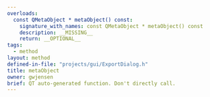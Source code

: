 ```yaml
---
overloads:
  const QMetaObject * metaObject() const:
    signature_with_names: const QMetaObject * metaObject() const
    description: __MISSING__
    return: __OPTIONAL__
tags:
  - method
layout: method
defined-in-file: "projects/gui/ExportDialog.h"
title: metaObject
owner: gwjensen
brief: QT auto-generated function. Don't directly call.
---
```

